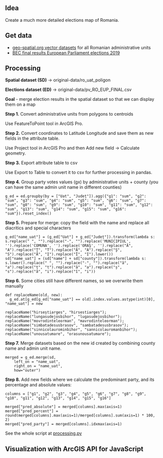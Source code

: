 ## Idea

Create a much more detailed elections map of Romania.

## Get data

- [geo-spatial.org vector datasets](http://www.geo-spatial.org/download/romania-seturi-vectoriale) for all Romanian administrative units
- [BEC final results European Parliament elections 2019](https://prezenta.bec.ro/europarlamentare26052019/romania-pv-final)

## Processing

**Spatial dataset (SD)** -> original-data/ro_uat_poligon

**Elections dataset (ED)** -> original-data/pv_RO_EUP_FINAL.csv

**Goal** - merge election results in the spatial dataset so that we can display them on a map

**Step 1.** Convert administrative units from polygons to centroids

Use FeatureToPoint tool in ArcGIS Pro.

**Step 2.** Convert coordinates to Latitude Longitude and save them as new fields in the attribute table.

Use Project tool in ArcGIS Pro and then Add new field -> Calculate geometry.

**Step 3.** Export attribute table to csv

Use Export to Table to convert it to csv for further processing in pandas.

**Step 4.** Group party votes values (gx) by administrative units + county (you can have the same admin unit name in different counties)

```
g_ed = ed.groupby(by = ["Uat", "Județ"]).agg({"g1": "sum", "g2": "sum", "g3": "sum", "g4": "sum", "g5": "sum", "g6": "sum", "g7": "sum", "g8": "sum", "g9": "sum", "g10": "sum", "g11": "sum", "g12": "sum", "g13": "sum", "g14": "sum", "g15": "sum", "g16": "sum"}).reset_index()

```

**Step 5.** Prepare for merge: copy the field with the name and replace all diacritics and special characters

```
g_ed["name_uat"] = (g_ed["Uat"] + g_ed["Județ"]).transform(lambda s: s.replace(" ", "").replace("-", "").replace('MUNICIPIUL', '').replace('COMUNA', '').replace('ORAŞ', '').replace("Ă", "A").replace("Ţ", "T").replace("Ă", "A").replace("Ş", "S").replace("Â", "I").replace("Î", "I").lower())
sd["name_uat"] = (sd["name"] + sd["county"]).transform(lambda s: s.lower().replace(" ", "").replace("-", "").replace("ă", "a").replace("ț", "t").replace("ă", "a").replace("ș", "s").replace("â", "i").replace("î", "i"))
```

**Step 6.** Some cities still have different names, so we overwrite them manually

```
def replaceName(old, new):
  g_ed.at[g_ed[g_ed["name_uat"] == old].index.values.astype(int)[0], "name_uat"] = new

replaceName("hirseștiarges", "hirsestiarges");
replaceName("lungasudejosbihor", "lugasudejosbihor");
replaceName("movrodinteleorman", "mavrodinteleorman");
replaceName("simbatadesusbrasov", "sambatadesusbrasov");
replaceName("sinnicolaurominbihor", "sannicolauromanbihor");
replaceName("unousatumare", "orasunousatumare");
```

**Step 7.** Merge datasets based on the new id created by combining county name and admin unit name.

```
merged = g_ed.merge(sd,
    left_on = "name_uat",
    right_on = "name_uat",
    how="outer")
```

**Step 8.** Add new fields where we calculate the predominant party, and its percentage and absolute values:

```
columns = ["g1", "g2", "g3", "g4", "g5", "g6", "g7", "g8", "g9", "g10", "g11", "g12", "g13", "g14", "g15", "g16"]

merged["pred_absolute"] = merged[columns].max(axis=1)
merged["pred_percent"] = round(merged[columns].max(axis=1)/merged[columns].sum(axis=1) * 100, 2)
merged["pred_party"] = merged[columns].idxmax(axis=1)
```

See the whole script at [processing.py](./data-processing/processing.py)

## Visualization with ArcGIS API for JavaScript